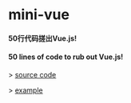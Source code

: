 # mini-vue

#### 50行代码搓出Vue.js!
#### 50 lines of code to rub out Vue.js!

\> [source code](./vue.js)

\> [example](./example.html)